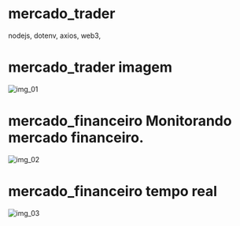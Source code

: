# mercado_trader
nodejs, dotenv, axios, web3, 

# mercado_trader imagem 
![img_01](https://github.com/Valderezpe/mercado_trader/assets/48490726/4fa63e85-3201-4ebf-b6f5-af060f94389e)
# mercado_financeiro Monitorando mercado financeiro.
![img_02](https://github.com/Valderezpe/mercado_trader/assets/48490726/26623dd3-e79f-463d-8785-c3e71df91cc3)
# mercado_financeiro tempo real
![img_03](https://github.com/Valderezpe/mercado_trader/assets/48490726/98b6ffbd-41f0-4cfe-be6b-e1d24b118592)
